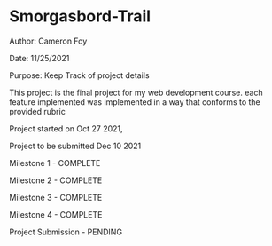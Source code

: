 # Smorgasbord-Trail

Author:  Cameron Foy

Date:    11/25/2021

Purpose: Keep Track of project details


This project is the final project for my web development course.
each feature implemented was implemented in a way that conforms to the provided rubric

Project started on Oct 27 2021,

Project to be submitted Dec 10 2021

Milestone 1 - COMPLETE

Milestone 2 - COMPLETE

Milestone 3 - COMPLETE

Milestone 4 - COMPLETE

Project Submission - PENDING
